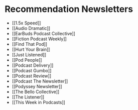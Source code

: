 # Recommendation Newsletters
* [[1.5x Speed]]
* [[Audio Dramatic]]
* [[EarBuds Podcast Collective]]
* [[Fiction Podcast Weekly]]
* [[Find That Pod]]
* [[Hurt Your Brain]]
* [[Just Listened]]
* [[Pod People]]
* [[Podcast Delivery]]
* [[Podcast Gumbo]]
* [[Podcast Review]]
* [[Podcast The Newsletter]]
* [[Podyssey Newsletter]]
* [[The Bello Collective]]
* [[The Listener]]
* [[This Week in Podcasts]]
